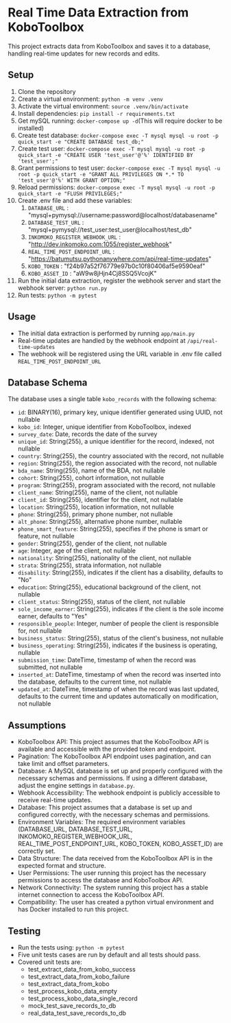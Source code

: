# Real Time Data Extraction from KoboToolbox

This project extracts data from KoboToolbox and saves it to a database, handling real-time updates for new records and edits.

## Setup

1. Clone the repository
2. Create a virtual environment: `python -m venv .venv`
3. Activate the virtual environment: `source .venv/bin/activate`
4. Install dependencies: `pip install -r requirements.txt`
6. Get mySQL running: `docker-compose up -d`(This will require docker to be installed)
7. Create test database: `docker-compose exec -T mysql mysql -u root -p quick_start -e "CREATE DATABASE test_db;"`
8. Create test user: `docker-compose exec -T mysql mysql -u root -p quick_start -e "CREATE USER 'test_user'@'%' IDENTIFIED BY 'test_user';"`
9. Grant permissions to test user: `docker-compose exec -T mysql mysql -u root -p quick_start -e "GRANT ALL PRIVILEGES ON *.* TO 'test_user'@'%' WITH GRANT OPTION;"`
10. Reload permissions: `docker-compose exec -T mysql mysql -u root -p quick_start -e "FLUSH PRIVILEGES;"`
11. Create .env file and add these variables:
    1. `DATABASE_URL` : "mysql+pymysql://username:password@localhost/databasename"
    2. `DATABASE_TEST_URL` : "mysql+pymysql://test_user:test_user@localhost/test_db"
    3. `INKOMOKO_REGISTER_WEBHOOK_URL` : "http://dev.inkomoko.com:1055/register_webhook"
    4. `REAL_TIME_POST_ENDPOINT_URL` : "https://batumutsu.pythonanywhere.com/api/real-time-updates"
    5. `KOBO_TOKEN` : "f24b97a52f76779e97b0c10f80406af5e9590eaf"
    6. `KOBO_ASSET_ID` : "aW9w8jHjn4Cj8SSQ5VcojK"
12. Run the initial data extraction, register the webhook server and start the webhook server: `python run.py`
13. Run tests: `python -m pytest`

## Usage

- The initial data extraction is performed by running `app/main.py`
- Real-time updates are handled by the webhook endpoint at `/api/real-time-updates`
- The webhook will be registered using the URL variable in .env file called `REAL_TIME_POST_ENDPOINT_URL`

## Database Schema

The database uses a single table `kobo_records` with the following schema:

- `id`: BINARY(16), primary key, unique identifier generated using UUID, not nullable
- `kobo_id`: Integer, unique identifier from KoboToolbox, indexed
- `survey_date`: Date, records the date of the survey
- `unique_id`: String(255), a unique identifier for the record, indexed, not nullable
- `country`: String(255), the country associated with the record, not nullable
- `region`: String(255), the region associated with the record, not nullable
- `bda_name`: String(255), name of the BDA, not nullable
- `cohort`: String(255), cohort information, not nullable
- `program`: String(255), program associated with the record, not nullable
- `client_name`: String(255), name of the client, not nullable
- `client_id`: String(255), identifier for the client, not nullable
- `location`: String(255), location information, not nullable
- `phone`: String(255), primary phone number, not nullable
- `alt_phone`: String(255), alternative phone number, nullable
- `phone_smart_feature`: String(255), specifies if the phone is smart or feature, not nullable
- `gender`: String(255), gender of the client, not nullable
- `age`: Integer, age of the client, not nullable
- `nationality`: String(255), nationality of the client, not nullable
- `strata`: String(255), strata information, not nullable
- `disability`: String(255), indicates if the client has a disability, defaults to "No"
- `education`: String(255), educational background of the client, not nullable
- `client_status`: String(255), status of the client, not nullable
- `sole_income_earner`: String(255), indicates if the client is the sole income earner, defaults to "Yes"
- `responsible_people`: Integer, number of people the client is responsible for, not nullable
- `business_status`: String(255), status of the client's business, not nullable
- `business_operating`: String(255), indicates if the business is operating, nullable
- `submission_time`: DateTime, timestamp of when the record was submitted, not nullable
- `inserted_at`: DateTime, timestamp of when the record was inserted into the database, defaults to the current time, not nullable
- `updated_at`: DateTime, timestamp of when the record was last updated, defaults to the current time and updates automatically on modification, not nullable

## Assumptions

- KoboToolbox API: This project assumes that the KoboToolbox API is available and accessible with the provided token and endpoint.
- Pagination: The KoboToolbox API endpoint uses pagination, and can take limit and offset parameters.
- Database: A MySQL database is set up and properly configured with the necessary schemas and permissions. If using a different database, adjust the engine settings in `database.py`.
- Webhook Accessibility: The webhook endpoint is publicly accessible to receive real-time updates.
- Database: This project assumes that a database is set up and configured correctly, with the necessary schemas and permissions.
- Environment Variables: The required environment variables (DATABASE_URL, DATABASE_TEST_URL, INKOMOKO_REGISTER_WEBHOOK_URL, REAL_TIME_POST_ENDPOINT_URL, KOBO_TOKEN, KOBO_ASSET_ID) are correctly set.
- Data Structure: The data received from the KoboToolbox API is in the expected format and structure.
- User Permissions: The user running this project has the necessary permissions to access the database and KoboToolbox API.
- Network Connectivity: The system running this project has a stable internet connection to access the KoboToolbox API.
- Compatibility: The user has created a python virtual environment and has Docker installed to run this project.

## Testing

- Run the tests using: `python -m pytest`
- Five unit tests cases are run by default and all tests should pass.
- Covered unit tests are:
  - test_extract_data_from_kobo_success
  - test_extract_data_from_kobo_failure
  - test_extract_data_from_kobo
  - test_process_kobo_data_empty
  - test_process_kobo_data_single_record
  - mock_test_save_records_to_db
  - real_data_test_save_records_to_db
